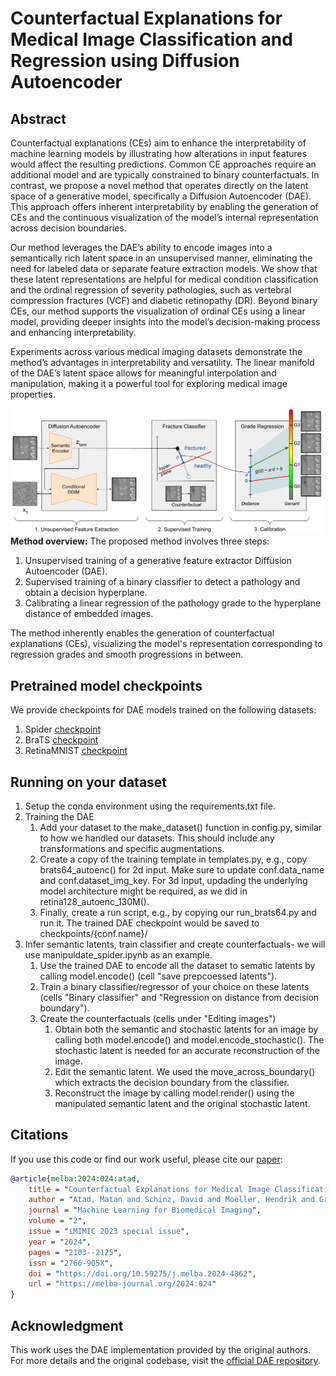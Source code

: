 # Counterfactual Explanations for Medical Image Classification and Regression using Diffusion Autoencoder

## Abstract
Counterfactual explanations (CEs) aim to enhance the interpretability of machine learning models by illustrating how alterations in input features would affect the resulting predictions. Common CE approaches require an additional model and are typically constrained to binary counterfactuals. In contrast, we propose a novel method that operates directly on the latent space of a generative model, specifically a Diffusion Autoencoder (DAE). This approach offers inherent interpretability by enabling the generation of CEs and the continuous visualization of the model’s internal representation across decision boundaries.

Our method leverages the DAE’s ability to encode images into a semantically rich latent space in an unsupervised manner, eliminating the need for labeled data or separate feature extraction models. We show that these latent representations are helpful for medical condition classification and the ordinal regression of severity pathologies, such as vertebral compression fractures (VCF) and diabetic retinopathy (DR). Beyond binary CEs, our method supports the visualization of ordinal CEs using a linear model, providing deeper insights into the model’s decision-making process and enhancing interpretability.

Experiments across various medical imaging datasets demonstrate the method’s advantages in interpretability and versatility. The linear manifold of the DAE’s latent space allows for meaningful interpolation and manipulation, making it a powerful tool for exploring medical image properties.

![Graphical Abstract](figures/Graphical_Abstract.png)
**Method overview:** The proposed method involves three steps: 
1. Unsupervised training of a generative feature extractor Diffusion Autoencoder (DAE).
2. Supervised training of a binary classifier to detect a pathology and obtain a decision hyperplane.
3. Calibrating a linear regression of the pathology grade to the hyperplane distance of embedded images. 

The method inherently enables the generation of counterfactual explanations (CEs), visualizing the model's representation corresponding to regression grades and smooth progressions in between.

## Pretrained model checkpoints
We provide checkpoints for DAE models trained on the following datasets:
1. Spider [checkpoint](https://syncandshare.lrz.de/getlink/fiDQ35yezxLUF89kaEKRSp/spider64_epoch%3D4333-step%3D39000.ckpt)
2. BraTS [checkpoint](https://syncandshare.lrz.de/getlink/fiGTfkkU1g4nTYyNU9Gu6G/brats64_epoch%3D123999-step%3D372000.ckpt)
3. RetinaMNIST [checkpoint](https://syncandshare.lrz.de/getlink/fi3YWUuUmWxvvKumf23AMo/retina128_epoch%3D9259-step%3D1250000.ckpt)

## Running on your dataset

1. Setup the conda environment using the requirements.txt file.
2. Training the DAE
    1. Add your dataset to the make_dataset() function in config.py, similar to how we handled our datasets. This should include any transformations and specific augmentations. 
    2. Create a copy of the training template in templates.py, e.g., copy brats64_autoenc() for 2d input. Make sure to update conf.data_name and conf.dataset_img_key. For 3d input, updading the underlying model architecture might be required, as we did in retina128_autoenc_130M().
    3. Finally, create a run script, e.g., by copying our run_brats64.py and run it. The trained DAE checkpoint would be saved to checkpoints/{conf.name}/
3. Infer semantic latents, train classifier and create counterfactuals- we will use manipuldate_spider.ipynb as an example.
    1. Use the trained DAE to encode all the dataset to sematic latents by calling model.encode() (cell "save prepcoessed latents").
    2. Train a binary classifier/regressor of your choice on these latents (cells "Binary classifier" and "Regression on distance from decision boundary").
    3. Create the counterfactuals (cells under "Editing images")
        1. Obtain both the semantic and stochastic latents for an image by calling both model.encode() and model.encode_stochastic(). The stochastic latent is needed for an accurate reconstruction of the image.
        2. Edit the semantic latent. We used the move_across_boundary() which extracts the decision boundary from the classifier.
        3. Reconstruct the image by calling model.render() using the manipulated semantic latent and the original stochastic latent.


## Citations
If you use this code or find our work useful, please cite our [paper](https://www.melba-journal.org/papers/2024:024.html):

```bibtex
@article{melba:2024:024:atad,
    title = "Counterfactual Explanations for Medical Image Classification and Regression using Diffusion Autoencoder",
    author = "Atad, Matan and Schinz, David and Moeller, Hendrik and Graf, Robert and Wiestler, Benedikt and Rueckert, Daniel and Navab, Nassir and Kirschke, Jan S. and Keicher, Matthias",
    journal = "Machine Learning for Biomedical Imaging",
    volume = "2",
    issue = "iMIMIC 2023 special issue",
    year = "2024",
    pages = "2103--2125",
    issn = "2766-905X",
    doi = "https://doi.org/10.59275/j.melba.2024-4862",
    url = "https://melba-journal.org/2024:024"
}
```

## Acknowledgment
This work uses the DAE implementation provided by the original authors. For more details and the original codebase, visit the [official DAE repository](https://github.com/phizaz/diffae).
